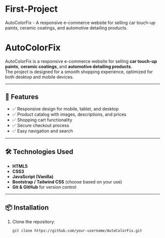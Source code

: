 # First-Project
AutoColorFix - A responsive e-commerce website for selling car touch-up paints, ceramic coatings, and automotive detailing products.
# AutoColorFix

AutoColorFix is a responsive e-commerce website for selling **car touch-up paints**, **ceramic coatings**, and **automotive detailing products**.  
The project is designed for a smooth shopping experience, optimized for both desktop and mobile devices.

---

## 🚗 Features

- ✅ Responsive design for mobile, tablet, and desktop
- ✅ Product catalog with images, descriptions, and prices
- ✅ Shopping cart functionality
- ✅ Secure checkout process
- ✅ Easy navigation and search

---

## 🛠️ Technologies Used

- **HTML5**  
- **CSS3**  
- **JavaScript (Vanilla)**  
- **Bootstrap / Tailwind CSS** (choose based on your use)  
- **Git & GitHub** for version control

---

## 📦 Installation

1. Clone the repository:
   ```bash
   git clone https://github.com/your-username/AutoColorFix.git
